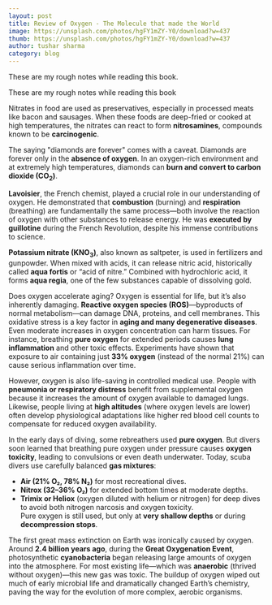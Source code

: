 ```yaml
---
layout: post
title: Review of Oxygen - The Molecule that made the World
image: https://unsplash.com/photos/hgFY1mZY-Y0/download?w=437
thumb: https://unsplash.com/photos/hgFY1mZY-Y0/download?w=437
author: tushar sharma
category: blog
---
```


These are my rough notes while reading this book.<!-- truncate_here -->

These are my rough notes while reading this book

Nitrates in food are used as preservatives, especially in processed meats like bacon and sausages. When these foods are deep-fried or cooked at high temperatures, the nitrates can react to form **nitrosamines**, compounds known to be **carcinogenic**.

The saying "diamonds are forever" comes with a caveat. Diamonds are forever only in the **absence of oxygen**. In an oxygen-rich environment and at extremely high temperatures, diamonds can **burn and convert to carbon dioxide (CO<sub>2</sub>)**. 

**Lavoisier**, the French chemist, played a crucial role in our understanding of oxygen. He demonstrated that **combustion** (burning) and **respiration** (breathing) are fundamentally the same process—both involve the reaction of oxygen with other substances to release energy. He was **executed by guillotine** during the French Revolution, despite his immense contributions to science.

**Potassium nitrate (KNO<sub>3</sub>)**, also known as saltpeter, is used in fertilizers and gunpowder. When mixed with acids, it can release nitric acid, historically called **aqua fortis** or “acid of nitre.” Combined with hydrochloric acid, it forms **aqua regia**, one of the few substances capable of dissolving gold.

Does oxygen accelerate aging? Oxygen is essential for life, but it’s also inherently damaging. **Reactive oxygen species (ROS)**—byproducts of normal metabolism—can damage DNA, proteins, and cell membranes. This oxidative stress is a key factor in **aging and many degenerative diseases**.
Even moderate increases in oxygen concentration can harm tissues. For instance, breathing **pure oxygen** for extended periods causes **lung inflammation** and other toxic effects. Experiments have shown that exposure to air containing just **33% oxygen** (instead of the normal 21%) can cause serious inflammation over time.

However, oxygen is also life-saving in controlled medical use. People with **pneumonia or respiratory distress** benefit from supplemental oxygen because it increases the amount of oxygen available to damaged lungs. Likewise, people living at **high altitudes** (where oxygen levels are lower) often develop physiological adaptations like higher red blood cell counts to compensate for reduced oxygen availability.

In the early days of diving, some rebreathers used **pure oxygen**. But divers soon learned that breathing pure oxygen under pressure causes **oxygen toxicity**, leading to convulsions or even death underwater. Today, scuba divers use carefully balanced **gas mixtures**:
- **Air (21% O₂, 78% N₂)** for most recreational dives.  
- **Nitrox (32–36% O₂)** for extended bottom times at moderate depths.  
- **Trimix or Heliox** (oxygen diluted with helium or nitrogen) for deep dives to avoid both nitrogen narcosis and oxygen toxicity.  
Pure oxygen is still used, but only at **very shallow depths** or during **decompression stops**.

The first great mass extinction on Earth was ironically caused by oxygen. Around **2.4 billion years ago**, during the **Great Oxygenation Event**, photosynthetic **cyanobacteria** began releasing large amounts of oxygen into the atmosphere. For most existing life—which was **anaerobic** (thrived without oxygen)—this new gas was toxic. The buildup of oxygen wiped out much of early microbial life and dramatically changed Earth’s chemistry, paving the way for the evolution of more complex, aerobic organisms.
